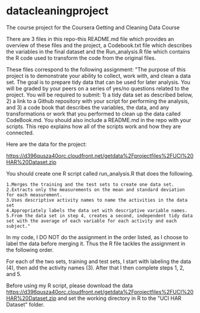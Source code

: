 # datacleaningproject
The course project for the Coursera Getting and Cleaning Data Course 

There are 3 files in this repo-this README.md file which provides an overview of these files and the project, a Codebook.txt file which describes the variables in the final dataset and the Run_analysis.R file which contains the R code used to transform the code from the original files.

These files correspond to the following assignment:
"The purpose of this project is to demonstrate your ability to collect, work with, and clean a data set. The goal is to prepare tidy data that can be used for later analysis. You will be graded by your peers on a series of yes/no questions related to the project. You will be required to submit: 1) a tidy data set as described below, 2) a link to a Github repository with your script for performing the analysis, and 3) a code book that describes the variables, the data, and any transformations or work that you performed to clean up the data called CodeBook.md. You should also include a README.md in the repo with your scripts. This repo explains how all of the scripts work and how they are connected.

Here are the data for the project:

https://d396qusza40orc.cloudfront.net/getdata%2Fprojectfiles%2FUCI%20HAR%20Dataset.zip

 You should create one R script called run_analysis.R that does the following. 

    1.Merges the training and the test sets to create one data set.
    2.Extracts only the measurements on the mean and standard deviation for each measurement. 
    3.Uses descriptive activity names to name the activities in the data set
    4.Appropriately labels the data set with descriptive variable names. 
    5.From the data set in step 4, creates a second, independent tidy data set with the average of each variable for each activity and each subject."
    

In my code, I DO NOT do the assignment in the order listed, as I choose to label the data before merging it. Thus the R file tackles the assignment in the following order.

For each of the two sets, training and test sets, I start with labeling the data (4), then add the activity names (3).
After that I then complete steps 1, 2, and 5. 

Before using my R script, please download the data
https://d396qusza40orc.cloudfront.net/getdata%2Fprojectfiles%2FUCI%20HAR%20Dataset.zip 
and set the working directory in R to the "UCI HAR Dataset" folder.





